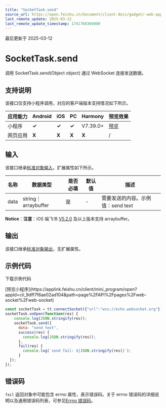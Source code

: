 ```yaml
---
title: "SocketTask.send"
source_url: https://open.feishu.cn/document/client-docs/gadget/-web-app-api/network/websocket/sockettask/send
last_remote_update: 2025-03-12
last_remote_update_timestamp: 1741768369000
---
```

最后更新于 2025-03-12

# SocketTask.send

调用 SocketTask.send(Object object) 通过 WebSocket 连接发送数据。

## 支持说明

该接口仅支持小程序调用，对应的客户端版本支持情况如下所示。

应用能力 | Android | iOS | PC | Harmony | 预览效果
--- | --- | --- | --- | --- | ---
小程序 | **✓** | **✓** | **✓** | V7.39.0+ | [预览](https://applink.feishu.cn/client/mini_program/open?appId=cli_9dff7f6ae02ad104&path=page%2FAPI%2Fpages%2Fweb-socket%2Fweb-socket)
网页应用 | **X** | **X** | **X** | **X** | /

## 输入

该接口继承[标准对象输入](https://open.feishu.cn/document/uYjL24iN/ukzNy4SO3IjL5cjM)，扩展属性如下所示。

名称 | 数据类型 | 是否必填 | 默认值 | 描述
--- | --- | --- | --- | ---
data | string｜arraybuffer | 是 | \- | 需要发送的内容。示例值：send text  
**Notice**：**注意**：iOS 端飞书 [V5.2.0](https://open.feishu.cn/document/uYjL24iN/uAjMuAjMuAjM/version-compatibility) 及以上版本支持 arraybuffer。

## 输出

该接口继承[标准对象输出](https://open.feishu.cn/document/uYjL24iN/ukzNy4SO3IjL5cjM#8c92acb8)，无扩展属性。

## 示例代码

<md-download-code href="https://open.feishu.cn/document/uYjL24iN/uYDM04iNwQjL2ADN" mobileDisplay="none">下载示例代码</md-download-code>

<div style="display: flex">
          [预览小程序](https://applink.feishu.cn/client/mini_program/open?appId=cli_9dff7f6ae02ad104&path=page%2FAPI%2Fpages%2Fweb-socket%2Fweb-socket)

</div> 

```js
const socketTask = tt.connectSocket({"url":"wss://echo.websocket.org"});
socketTask.onOpen(function(res) {
    console.log(JSON.stringify(res));
    socketTask.send({
      data: "send text",
      success(res) {
        console.log(JSON.stringify(res));
      },
      fail(res) {
        console.log(`send fail: ${JSON.stringify(res)}`);
      }
  });
});
```

## 错误码

`fail` 返回对象中可能包含 errno 属性，表示错误码。关于 errno 错误码的详细说明以及通用错误码列表，可参见[Errno 错误码](https://open.feishu.cn/document/uYjL24iN/uAjMuAjMuAjM/errno)。
